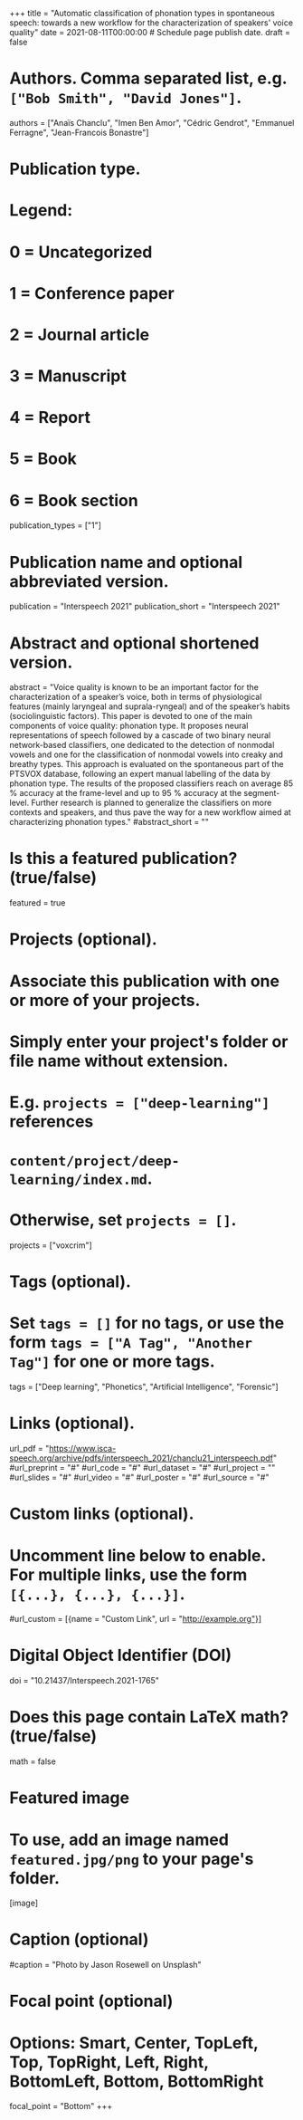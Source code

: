 +++
title = "Automatic classification of phonation types in spontaneous speech: towards a new workflow for the characterization of speakers' voice quality"
date = 2021-08-11T00:00:00  # Schedule page publish date.
draft = false

# Authors. Comma separated list, e.g. `["Bob Smith", "David Jones"]`.
authors = ["Anaïs Chanclu", "Imen Ben Amor", "Cédric Gendrot", "Emmanuel Ferragne", "Jean-Francois Bonastre"]

# Publication type.
# Legend:
# 0 = Uncategorized
# 1 = Conference paper
# 2 = Journal article
# 3 = Manuscript
# 4 = Report
# 5 = Book
# 6 = Book section
publication_types = ["1"]

# Publication name and optional abbreviated version.
publication = "Interspeech 2021"
publication_short = "Interspeech 2021"

# Abstract and optional shortened version.
abstract = "Voice quality is known to be an important factor for the characterization of a speaker’s voice, both in terms of physiological features (mainly laryngeal and suprala-ryngeal) and of the speaker’s habits (sociolinguistic factors). This paper is devoted to one of the main components of voice quality: phonation type. It proposes neural representations of speech followed by a cascade of two binary neural network-based classifiers, one dedicated to the detection of nonmodal vowels and one for the classification of nonmodal vowels into creaky and breathy types. This approach is evaluated on the spontaneous part of the PTSVOX database, following an expert manual labelling of the data by phonation type. The results of the proposed classifiers reach on average 85 % accuracy at the frame-level and up to 95 % accuracy at the segment-level. Further research is planned to generalize the classifiers on more contexts and speakers, and thus pave the way for a new workflow aimed at characterizing phonation types." 
#abstract_short = ""

# Is this a featured publication? (true/false)
featured = true

# Projects (optional).
#   Associate this publication with one or more of your projects.
#   Simply enter your project's folder or file name without extension.
#   E.g. `projects = ["deep-learning"]` references 
#   `content/project/deep-learning/index.md`.
#   Otherwise, set `projects = []`.
 projects = ["voxcrim"]

# Tags (optional).
#   Set `tags = []` for no tags, or use the form `tags = ["A Tag", "Another Tag"]` for one or more tags.
tags = ["Deep learning", "Phonetics", "Artificial Intelligence", "Forensic"]

# Links (optional).
url_pdf = "https://www.isca-speech.org/archive/pdfs/interspeech_2021/chanclu21_interspeech.pdf"
#url_preprint = "#"
#url_code = "#"
#url_dataset = "#"
#url_project = ""
#url_slides = "#"
#url_video = "#"
#url_poster = "#"
#url_source = "#"

# Custom links (optional).
#   Uncomment line below to enable. For multiple links, use the form `[{...}, {...}, {...}]`.
#url_custom = [{name = "Custom Link", url = "http://example.org"}]

# Digital Object Identifier (DOI)
doi = "10.21437/Interspeech.2021-1765"

# Does this page contain LaTeX math? (true/false)
math = false

# Featured image
# To use, add an image named `featured.jpg/png` to your page's folder. 
[image]
  # Caption (optional)
  #caption = "Photo by Jason Rosewell on Unsplash"

  # Focal point (optional)
  # Options: Smart, Center, TopLeft, Top, TopRight, Left, Right, BottomLeft, Bottom, BottomRight
  focal_point = "Bottom"
+++
